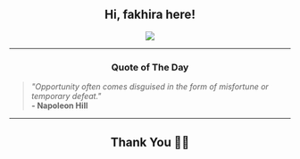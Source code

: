 <h2 align="center"> Hi, fakhira here!</h2>

<p align="center">
<a href="https://github.com/fakhiralkda" alt="github streak"><img src="https://dvst-streak.herokuapp.com/?user=fakhiralkda&theme=tokyonight&fire=DD472C"></a>
</p>

<hr>
<h3 align="center">Quote of The Day</h3>
<p align="center">
<blockquote>
<i>"Opportunity often comes disguised in the form of misfortune or temporary defeat."</i>
<br>
<b>- Napoleon Hill</b>
</blockquote>
</p>


<hr>
<h2 align="center">Thank You 🙏🏼</h2>
